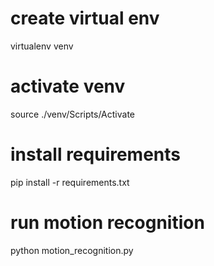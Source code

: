 # create virtual env
virtualenv venv

# activate venv
source ./venv/Scripts/Activate

# install requirements
pip install -r requirements.txt

# run motion recognition
python motion_recognition.py

